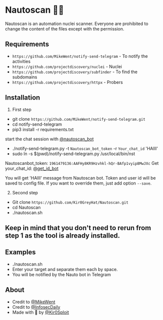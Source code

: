 # Nautoscan 🤖💉
Nautoscan is an automation nuclei scanner. Everyone are prohibited to change the content of the files except with the permission.

## Requirements
- `https://github.com/MikeWent/notify-send-telegram` - To notify the activities
- `https://github.com/projectdiscovery/nuclei` - Nuclei
- `https://github.com/projectdiscovery/subfinder` - To find the subdomains
- `https://github.com/projectdiscovery/httpx` - Probers

## Installation

1. First step
- git clone `https://github.com/MikeWent/notify-send-telegram.git`
- cd notify-send-telegram
- pip3 install -r requirements.txt

start the chat session with [@nautoscan_bot](https://t.me/nautoscan_bot)

- ./notify-send-telegram.py -t `Nautoscan_bot_token` -r `Your_chat_id` 'HAIII'
- sudo ln -s $(pwd)/notify-send-telegram.py /usr/local/bin/nst

Nautoscanbot_token: `1961479136:AAFHy8KR9Hzvhkl-hQr-BAfp1vyip8MwJXc`
 Get your_chat_id: [@get_id_bot](https://t.me/get_id_bot)

You will get 'HAIII' message from Nautoscan bot. Token and user id will be saved to config file. If you want to override them, just add option `--save`.

2. Second step
- Git clone `https://github.com/Kir0GreyHat/Nautoscan.git` 
- cd Nautoscan
- ./nautoscan.sh

## Keep in mind that you don't need to rerun from step 1 as the tool is already installed.

## Examples

- ./nautoscan.sh
- Enter your target and separate them each by space.
- You will be notified by the Nauto bot in Telegram

## About

- Credit to [@MikeWent](https://github.com/MikeWent/notify-send-telegram)
- Credit to [@InfosecDaily](https://www.youtube.com/channel/UCanyJdu7tbWxxwirWQhKwjQ)
- Made with 💚 by [@Kir0Sploit](https://github.com/Kir0Sploit)

